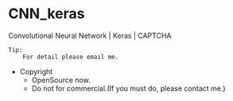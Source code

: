 # CNN_keras

Convolutional Neural Network | Keras | CAPTCHA

    Tip:
        For detail please email me.

* Copyright
  * OpenSource now.
  * Do not for commercial.(If you must do, please contact me.)
